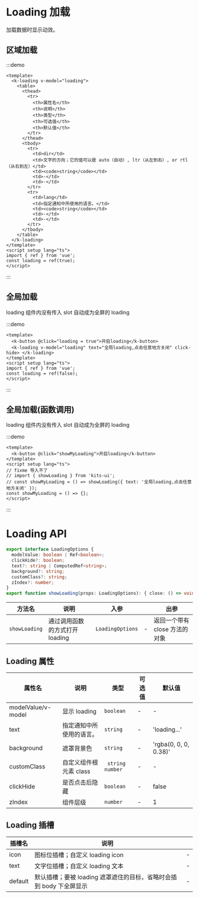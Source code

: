 # Loading 加载

加载数据时显示动效。

## 区域加载

:::demo

```vue
<template>
  <k-loading v-model="loading">
    <table>
      <thead>
        <tr>
          <th>属性名</th>
          <th>说明</th>
          <th>类型</th>
          <th>可选值</th>
          <th>默认值</th>
        </tr>
      </thead>
      <tbody>
        <tr>
          <td>dir</td>
          <td>文字的方向；它的值可以是 auto（自动）, ltr（从左到右）, or rtl（从右到左）</td>
          <td><code>string</code></td>
          <td>-</td>
          <td>-</td>
        </tr>
        <tr>
          <td>lang</td>
          <td>指定通知中所使用的语言。</td>
          <td><code>string</code></td>
          <td>-</td>
          <td>-</td>
        </tr>
      </tbody>
    </table>
  </k-loading>
</template>
<script setup lang="ts">
import { ref } from 'vue';
const loading = ref(true);
</script>
```

:::

## 全局加载

loading 组件内没有传入 slot 自动成为全屏的 loading

:::demo

```vue
<template>
  <k-button @click="loading = true">开启loading</k-button>
  <k-loading v-model="loading" text="全局loading,点击任意地方关闭" click-hide> </k-loading>
</template>
<script setup lang="ts">
import { ref } from 'vue';
const loading = ref(false);
</script>
```

:::

## 全局加载(函数调用)

loading 组件内没有传入 slot 自动成为全屏的 loading

:::demo

```vue
<template>
  <k-button @click="showMyLoading">开启loading</k-button>
</template>
<script setup lang="ts">
// fixme 导入不了
// import { showLoading } from 'kits-ui';
// const showMyLoading = () => showLoading({ text: '全局loading,点击任意地方关闭' });
const showMyLoading = () => {};
</script>
```

:::

# Loading API

```typescript
export interface LoadingOptions {
  modelValue: boolean | Ref<boolean>;
  clickHide?: boolean;
  text?: string | ComputedRef<string>;
  background?: string;
  customClass?: string;
  zIndex?: number;
}
export function showLoading(props: LoadingOptions): { close: () => void };
```

| 方法名        | 说明                           | 入参             |     | 出参                          |
| ------------- | ------------------------------ | ---------------- | --- | ----------------------------- |
| `showLoading` | 通过调用函数的方式打开 loading | `LoadingOptions` | -   | 返回一个带有 close 方法的对象 |

## Loading 属性

| 属性名             | 说明                     | 类型               | 可选值 | 默认值                |
| ------------------ | ------------------------ | ------------------ | ------ | --------------------- |
| modelValue/v-model | 显示 loading             | `boolean`          | -      | -                     |
| text               | 指定通知中所使用的语言。 | `string`           | -      | 'loading...'          |
| background         | 遮罩背景色               | `string`           | -      | 'rgba(0, 0, 0, 0.38)' |
| customClass        | 自定义组件根元素 class   | ` string` `number` | -      | -                     |
| clickHide          | 是否点击后隐藏           | `boolean`          | -      | false                 |
| zIndex             | 组件层级                 | `number`           | -      | 1                     |

## Loading 插槽

| 插槽名  | 说明                                                                |     |
| ------- | ------------------------------------------------------------------- | --- |
| icon    | 图标位插槽；自定义 loading icon                                     | -   |
| text    | 文字位插槽；自定义 loading 文本                                     | -   |
| default | 默认插槽；要被 loading 遮罩遮住的目标，省略时会插到 body 下全屏显示 | -   |
